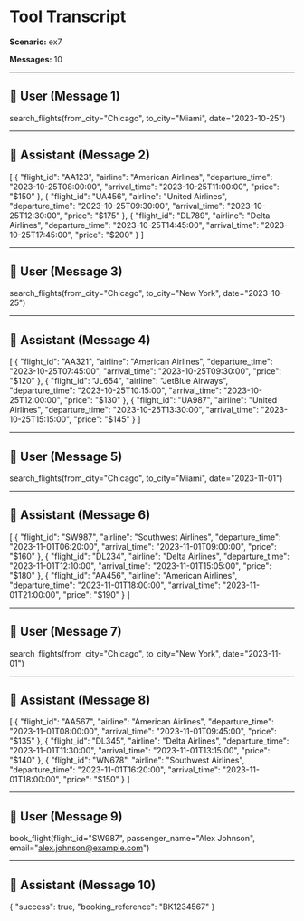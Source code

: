# Tool Transcript

**Scenario:** ex7

**Messages:** 10

---

## 👤 User (Message 1)

search\_flights(from\_city="Chicago", to\_city="Miami", date="2023-10-25")

---

## 🤖 Assistant (Message 2)

[
    {
        "flight\_id": "AA123",
        "airline": "American Airlines",
        "departure\_time": "2023-10-25T08:00:00",
        "arrival\_time": "2023-10-25T11:00:00",
        "price": "$150"
    },
    {
        "flight\_id": "UA456",
        "airline": "United Airlines",
        "departure\_time": "2023-10-25T09:30:00",
        "arrival\_time": "2023-10-25T12:30:00",
        "price": "$175"
    },
    {
        "flight\_id": "DL789",
        "airline": "Delta Airlines",
        "departure\_time": "2023-10-25T14:45:00",
        "arrival\_time": "2023-10-25T17:45:00",
        "price": "$200"
    }
]

---

## 👤 User (Message 3)

search\_flights(from\_city="Chicago", to\_city="New York", date="2023-10-25")

---

## 🤖 Assistant (Message 4)

[
    {
        "flight\_id": "AA321",
        "airline": "American Airlines",
        "departure\_time": "2023-10-25T07:45:00",
        "arrival\_time": "2023-10-25T09:30:00",
        "price": "$120"
    },
    {
        "flight\_id": "JL654",
        "airline": "JetBlue Airways",
        "departure\_time": "2023-10-25T10:15:00",
        "arrival\_time": "2023-10-25T12:00:00",
        "price": "$130"
    },
    {
        "flight\_id": "UA987",
        "airline": "United Airlines",
        "departure\_time": "2023-10-25T13:30:00",
        "arrival\_time": "2023-10-25T15:15:00",
        "price": "$145"
    }
]

---

## 👤 User (Message 5)

search\_flights(from\_city="Chicago", to\_city="Miami", date="2023-11-01")

---

## 🤖 Assistant (Message 6)

[
    {
        "flight\_id": "SW987",
        "airline": "Southwest Airlines",
        "departure\_time": "2023-11-01T06:20:00",
        "arrival\_time": "2023-11-01T09:00:00",
        "price": "$160"
    },
    {
        "flight\_id": "DL234",
        "airline": "Delta Airlines",
        "departure\_time": "2023-11-01T12:10:00",
        "arrival\_time": "2023-11-01T15:05:00",
        "price": "$180"
    },
    {
        "flight\_id": "AA456",
        "airline": "American Airlines",
        "departure\_time": "2023-11-01T18:00:00",
        "arrival\_time": "2023-11-01T21:00:00",
        "price": "$190"
    }
]

---

## 👤 User (Message 7)

search\_flights(from\_city="Chicago", to\_city="New York", date="2023-11-01")

---

## 🤖 Assistant (Message 8)

[
    {
        "flight\_id": "AA567",
        "airline": "American Airlines",
        "departure\_time": "2023-11-01T08:00:00",
        "arrival\_time": "2023-11-01T09:45:00",
        "price": "$135"
    },
    {
        "flight\_id": "DL345",
        "airline": "Delta Airlines",
        "departure\_time": "2023-11-01T11:30:00",
        "arrival\_time": "2023-11-01T13:15:00",
        "price": "$140"
    },
    {
        "flight\_id": "WN678",
        "airline": "Southwest Airlines",
        "departure\_time": "2023-11-01T16:20:00",
        "arrival\_time": "2023-11-01T18:00:00",
        "price": "$150"
    }
]

---

## 👤 User (Message 9)

book\_flight(flight\_id="SW987", passenger\_name="Alex Johnson", email="alex.johnson@example.com")

---

## 🤖 Assistant (Message 10)

{
    "success": true,
    "booking\_reference": "BK1234567"
}


